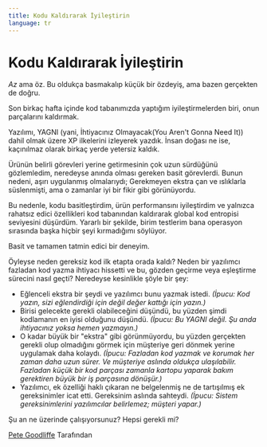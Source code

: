 ```yaml
---
title: Kodu Kaldırarak İyileştirin
language: tr
---
```


# Kodu Kaldırarak İyileştirin

*Az* ama öz. Bu oldukça basmakalıp küçük bir özdeyiş, ama bazen gerçekten de doğru.

Son birkaç hafta içinde kod tabanımızda yaptığım iyileştirmelerden biri, onun parçalarını kaldırmak.

Yazılımı, YAGNI (yani, İhtiyacınız Olmayacak(You Aren't Gonna Need It)) dahil olmak üzere XP ilkelerini izleyerek yazdık. İnsan doğası ne ise, kaçınılmaz olarak birkaç yerde yetersiz kaldık.

Ürünün belirli görevleri yerine getirmesinin çok uzun sürdüğünü gözlemledim, neredeyse anında olması gereken basit görevlerdi. Bunun nedeni, aşırı uygulanmış olmalarıydı; Gerekmeyen ekstra çan ve ıslıklarla süslenmişti, ama o zamanlar iyi bir fikir gibi görünüyordu.

Bu nedenle, kodu basitleştirdim, ürün performansını iyileştirdim ve yalnızca rahatsız edici özellikleri kod tabanından kaldırarak global kod entropisi seviyesini düşürdüm. Yararlı bir şekilde, birim testlerim bana operasyon sırasında başka hiçbir şeyi kırmadığımı söylüyor.

Basit ve tamamen tatmin edici bir deneyim.

Öyleyse neden gereksiz kod ilk etapta orada kaldı? Neden bir yazılımcı fazladan kod yazma ihtiyacı hissetti ve bu, gözden geçirme veya eşleştirme sürecini nasıl geçti? Neredeyse kesinlikle şöyle bir şey:

- Eğlenceli ekstra bir şeydi ve yazılımcı bunu yazmak istedi. *(İpucu: Kod yazın, sizi eğlendirdiği için değil değer kattığı için yazın.)*
- Birisi gelecekte gerekli olabileceğini düşündü, bu yüzden şimdi kodlamanın en iyisi olduğunu düşündü. *(İpucu: Bu YAGNI değil. Şu anda ihtiyacınız yoksa hemen yazmayın.)*
- O kadar büyük bir "ekstra" gibi görünmüyordu, bu yüzden gerçekten gerekli olup olmadığını görmek için müşteriye geri dönmek yerine uygulamak daha kolaydı. *(İpucu: Fazladan kod yazmak ve korumak her zaman daha uzun sürer. Ve müşteriye aslında oldukça ulaşılabilir. Fazladan küçük bir kod parçası zamanla kartopu yaparak bakım gerektiren büyük bir iş parçasına dönüşür.)*
- Yazılımcı, ek özelliği haklı çıkaran ne belgelenmiş ne de tartışılmış ek gereksinimler icat etti. Gereksinim aslında sahteydi. *(İpucu: Sistem gereksinimlerini yazılımcılar belirlemez; müşteri yapar.)*

Şu an ne üzerinde çalışıyorsunuz? Hepsi gerekli mi?

[Pete Goodliffe](http://programmer.97things.oreilly.com/wiki/index.php/Pete_Goodliffe) Tarafından

